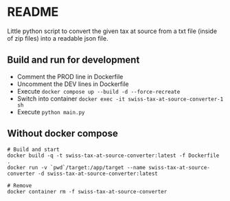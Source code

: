 # README

Little python script to convert the given tax at source from a txt file (inside of zip files) into a readable json file.

## Build and run for development

- Comment the PROD line in Dockerfile
- Uncomment the DEV lines in Dockerfile
- Execute `docker compose up --build -d --force-recreate`
- Switch into container `docker exec -it swiss-tax-at-source-converter-1 sh`
- Execute `python main.py`

## Without docker compose

```shell
# Build and start
docker build -q -t swiss-tax-at-source-converter:latest -f Dockerfile .
docker run -v `pwd`/target:/app/target --name swiss-tax-at-source-converter -d swiss-tax-at-source-converter:latest

# Remove
docker container rm -f swiss-tax-at-source-converter
```
